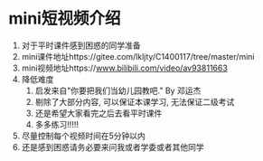 # mini短视频介绍

1. 对于平时课件感到困惑的同学准备
2. mini课件地址https://gitee.com/lkljty/C1400117/tree/master/mini
3. mini视频地址https://www.bilibili.com/video/av93811663
4. 降低难度
   1. 启发来自"你要把我们当幼儿园教吧." By 邓运杰
   2. 剔除了大部分内容, 可以保证本课学习, 无法保证二级考试
   3. 还是希望大家看完之后去看平时课件
   4. 多多练习!!!!!
5. 尽量控制每个视频时间在5分钟以内
6. 还是感到困惑请务必要来问我或者学委或者其他同学